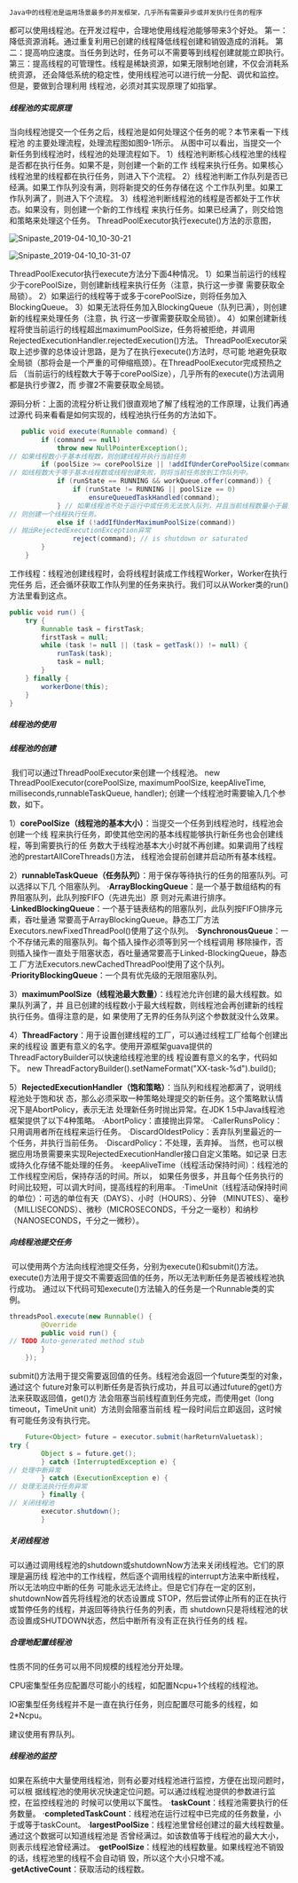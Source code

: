 	Java中的线程池是运用场景最多的并发框架，几乎所有需要异步或并发执行任务的程序
都可以使用线程池。在开发过程中，合理地使用线程池能够带来3个好处。
第一：降低资源消耗。通过重复利用已创建的线程降低线程创建和销毁造成的消耗。
第二：提高响应速度。当任务到达时，任务可以不需要等到线程创建就能立即执行。
第三：提高线程的可管理性。线程是稀缺资源，如果无限制地创建，不仅会消耗系统资源，
还会降低系统的稳定性，使用线程池可以进行统一分配、调优和监控。但是，要做到合理利用
线程池，必须对其实现原理了如指掌。

##### 线程池的实现原理

​	当向线程池提交一个任务之后，线程池是如何处理这个任务的呢？本节来看一下线程池
的主要处理流程，处理流程图如图9-1所示。
从图中可以看出，当提交一个新任务到线程池时，线程池的处理流程如下。
1）线程池判断核心线程池里的线程是否都在执行任务。如果不是，则创建一个新的工作
线程来执行任务。如果核心线程池里的线程都在执行任务，则进入下个流程。
2）线程池判断工作队列是否已经满。如果工作队列没有满，则将新提交的任务存储在这
个工作队列里。如果工作队列满了，则进入下个流程。
3）线程池判断线程池的线程是否都处于工作状态。如果没有，则创建一个新的工作线程
来执行任务。如果已经满了，则交给饱和策略来处理这个任务。
ThreadPoolExecutor执行execute()方法的示意图，

![Snipaste_2019-04-10_10-30-21](images/Snipaste_2019-04-10_10-30-21.png)

![Snipaste_2019-04-10_10-31-07](images/Snipaste_2019-04-10_10-31-07.png)

ThreadPoolExecutor执行execute方法分下面4种情况。
1）如果当前运行的线程少于corePoolSize，则创建新线程来执行任务（注意，执行这一步骤
需要获取全局锁）。
2）如果运行的线程等于或多于corePoolSize，则将任务加入BlockingQueue。
3）如果无法将任务加入BlockingQueue（队列已满），则创建新的线程来处理任务（注意，执
行这一步骤需要获取全局锁）。
4）如果创建新线程将使当前运行的线程超出maximumPoolSize，任务将被拒绝，并调用
RejectedExecutionHandler.rejectedExecution()方法。
ThreadPoolExecutor采取上述步骤的总体设计思路，是为了在执行execute()方法时，尽可能
地避免获取全局锁（那将会是一个严重的可伸缩瓶颈）。在ThreadPoolExecutor完成预热之后
（当前运行的线程数大于等于corePoolSize），几乎所有的execute()方法调用都是执行步骤2，而
步骤2不需要获取全局锁。

​	源码分析：上面的流程分析让我们很直观地了解了线程池的工作原理，让我们再通过源代
码来看看是如何实现的，线程池执行任务的方法如下。

```java
   public void execute(Runnable command) {
        if (command == null)
            throw new NullPointerException();
// 如果线程数小于基本线程数，则创建线程并执行当前任务
        if (poolSize >= corePoolSize || !addIfUnderCorePoolSize(command)) {
// 如线程数大于等于基本线程数或线程创建失败，则将当前任务放到工作队列中。
            if (runState == RUNNING && workQueue.offer(command)) {
                if (runState != RUNNING || poolSize == 0)
                    ensureQueuedTaskHandled(command);
            } // 如果线程池不处于运行中或任务无法放入队列，并且当前线程数量小于最大允许的线程数量，
// 则创建一个线程执行任务。
            else if (!addIfUnderMaximumPoolSize(command))
// 抛出RejectedExecutionException异常
                reject(command); // is shutdown or saturated
        }
    }
```

​	工作线程：线程池创建线程时，会将线程封装成工作线程Worker，Worker在执行完任务
后，还会循环获取工作队列里的任务来执行。我们可以从Worker类的run()方法里看到这点。

```java
public void run() {
    try {
        Runnable task = firstTask;
        firstTask = null;
        while (task != null || (task = getTask()) != null) {
            runTask(task);
            task = null;
        }
    } finally {
        workerDone(this);
    }
}
```

##### 线程池的使用

##### 线程池的创建

​	我们可以通过ThreadPoolExecutor来创建一个线程池。
new ThreadPoolExecutor(corePoolSize, maximumPoolSize, keepAliveTime,
milliseconds,runnableTaskQueue, handler);
创建一个线程池时需要输入几个参数，如下。

1）**corePoolSize（线程池的基本大小）**：当提交一个任务到线程池时，线程池会创建一个线
程来执行任务，即使其他空闲的基本线程能够执行新任务也会创建线程，等到需要执行的任
务数大于线程池基本大小时就不再创建。如果调用了线程池的prestartAllCoreThreads()方法，
线程池会提前创建并启动所有基本线程。

2）**runnableTaskQueue（任务队列）**：用于保存等待执行的任务的阻塞队列。可以选择以下几
个阻塞队列。
·**ArrayBlockingQueue**：是一个基于数组结构的有界阻塞队列，此队列按FIFO（先进先出）原
则对元素进行排序。
·**LinkedBlockingQueue**：一个基于链表结构的阻塞队列，此队列按FIFO排序元素，吞吐量通
常要高于ArrayBlockingQueue。静态工厂方法Executors.newFixedThreadPool()使用了这个队列。
·**SynchronousQueue**：一个不存储元素的阻塞队列。每个插入操作必须等到另一个线程调用
移除操作，否则插入操作一直处于阻塞状态，吞吐量通常要高于Linked-BlockingQueue，静态工
厂方法Executors.newCachedThreadPool使用了这个队列。
·**PriorityBlockingQueue**：一个具有优先级的无限阻塞队列。

3）**maximumPoolSize（线程池最大数量）**：线程池允许创建的最大线程数。如果队列满了，并
且已创建的线程数小于最大线程数，则线程池会再创建新的线程执行任务。值得注意的是，如
果使用了无界的任务队列这个参数就没什么效果。

4）**ThreadFactory**：用于设置创建线程的工厂，可以通过线程工厂给每个创建出来的线程设
置更有意义的名字。使用开源框架guava提供的ThreadFactoryBuilder可以快速给线程池里的线
程设置有意义的名字，代码如下。
new ThreadFactoryBuilder().setNameFormat("XX-task-%d").build();

5）**RejectedExecutionHandler（饱和策略）**：当队列和线程池都满了，说明线程池处于饱和状
态，那么必须采取一种策略处理提交的新任务。这个策略默认情况下是AbortPolicy，表示无法
处理新任务时抛出异常。在JDK 1.5中Java线程池框架提供了以下4种策略。
·AbortPolicy：直接抛出异常。
·CallerRunsPolicy：只用调用者所在线程来运行任务。
·DiscardOldestPolicy：丢弃队列里最近的一个任务，并执行当前任务。
·DiscardPolicy：不处理，丢弃掉。
当然，也可以根据应用场景需要来实现RejectedExecutionHandler接口自定义策略。如记录
日志或持久化存储不能处理的任务。
·keepAliveTime（线程活动保持时间）：线程池的工作线程空闲后，保持存活的时间。所以，
如果任务很多，并且每个任务执行的时间比较短，可以调大时间，提高线程的利用率。
·TimeUnit（线程活动保持时间的单位）：可选的单位有天（DAYS）、小时（HOURS）、分钟
（MINUTES）、毫秒（MILLISECONDS）、微秒（MICROSECONDS，千分之一毫秒）和纳秒
（NANOSECONDS，千分之一微秒）。

##### 向线程池提交任务

​	可以使用两个方法向线程池提交任务，分别为execute()和submit()方法。
execute()方法用于提交不需要返回值的任务，所以无法判断任务是否被线程池执行成功。
通过以下代码可知execute()方法输入的任务是一个Runnable类的实例。

```java
threadsPool.execute(new Runnable() {
        @Override
        public void run() {
// TODO Auto-generated method stub
        }
    });
```

​	submit()方法用于提交需要返回值的任务。线程池会返回一个future类型的对象，通过这个
future对象可以判断任务是否执行成功，并且可以通过future的get()方法来获取返回值，get()方
法会阻塞当前线程直到任务完成，而使用get（long timeout，TimeUnit unit）方法则会阻塞当前线
程一段时间后立即返回，这时候有可能任务没有执行完。

```java
    Future<Object> future = executor.submit(harReturnValuetask);
try {
        Object s = future.get();
        } catch (InterruptedException e) {
// 处理中断异常
        } catch (ExecutionException e) {
// 处理无法执行任务异常
        } finally {
// 关闭线程池
        executor.shutdown();
        }
```

##### 关闭线程池

​	可以通过调用线程池的shutdown或shutdownNow方法来关闭线程池。它们的原理是遍历线
程池中的工作线程，然后逐个调用线程的interrupt方法来中断线程，所以无法响应中断的任务
可能永远无法终止。但是它们存在一定的区别，shutdownNow首先将线程池的状态设置成
STOP，然后尝试停止所有的正在执行或暂停任务的线程，并返回等待执行任务的列表，而
shutdown只是将线程池的状态设置成SHUTDOWN状态，然后中断所有没有正在执行任务的线
程。

##### 合理地配置线程池

性质不同的任务可以用不同规模的线程池分开处理。

CPU密集型任务应配置尽可能小的线程，如配置Ncpu+1个线程的线程池。

IO密集型任务线程并不是一直在执行任务，则应配置尽可能多的线程，如2*Ncpu。

建议使用有界队列。

##### 线程池的监控

如果在系统中大量使用线程池，则有必要对线程池进行监控，方便在出现问题时，可以根
据线程池的使用状况快速定位问题。可以通过线程池提供的参数进行监控，在监控线程池的
时候可以使用以下属性。
·**taskCount**：线程池需要执行的任务数量。
·**completedTaskCount**：线程池在运行过程中已完成的任务数量，小于或等于taskCount。
·**largestPoolSize**：线程池里曾经创建过的最大线程数量。通过这个数据可以知道线程池是
否曾经满过。如该数值等于线程池的最大大小，则表示线程池曾经满过。
·**getPoolSize**：线程池的线程数量。如果线程池不销毁的话，线程池里的线程不会自动销
毁，所以这个大小只增不减。
·**getActiveCount**：获取活动的线程数。